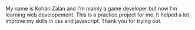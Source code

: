 My name is Kohári Zalán and I'm mainly a game developer but now I'm learning web developement.
This is a practice project for me. It helped a lot improve my skills in css and javascript.
Thank you for trying out.

